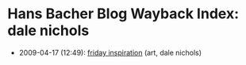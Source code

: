 # Hans Bacher Blog Wayback Index: dale nichols

* 2009-04-17 (12:49): [friday inspiration](https://web.archive.org/web/https://one1more2time3.wordpress.com/2009/04/17/friday-inspiration/) (art, dale nichols)